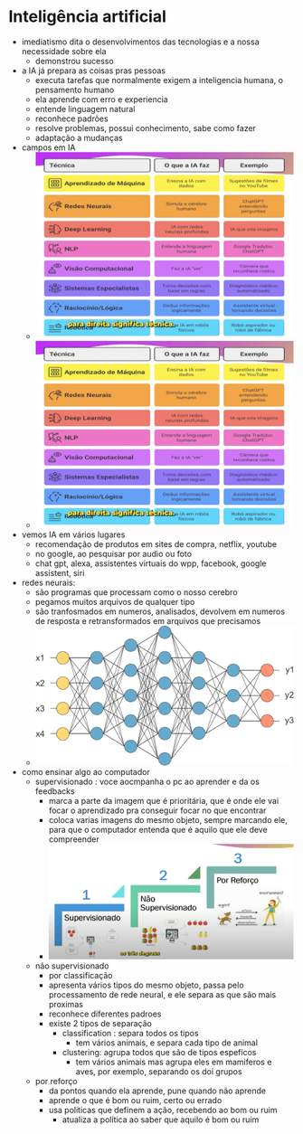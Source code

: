 # Inteligência artificial

- imediatismo dita o desenvolvimentos das tecnologias e a nossa necessidade sobre ela
    - demonstrou sucesso
- a IA já prepara as coisas pras pessoas
    - executa tarefas que normalmente exigem a inteligencia humana, o pensamento humano
    - ela aprende com erro e experiencia
    - entende linguagem natural
    - reconhece padrões
    - resolve problemas, possui conhecimento, sabe como fazer
    - adaptação a mudanças
- campos em IA
    - ![..](image.png)
    - ![alt text](image-1.png)
- vemos IA em vários lugares
    - recomendação de produtos em sites de compra, netflix, youtube
    - no google, ao pesquisar por audio ou foto
    - chat gpt, alexa, assistentes virtuais do wpp, facebook, google assistent, siri
- redes neurais:
    - são programas que processam como o nosso cerebro
    - pegamos muitos arquivos de qualquer tipo
    - são tranfosmados em numeros, analisados, devolvem em numeros de resposta e retransformados em arquivos que precisamos
    - ![alt text](image-2.png)
- como ensinar algo ao computador
    - supervisionado : voce aocmpanha o pc ao aprender e da os feedbacks
        - marca a parte da imagem que é prioritária, que é onde ele vai focar o aprendizado pra conseguir focar no que encontrar
        - coloca varias imagens do mesmo objeto, sempre marcando ele, para que o computador entenda que é aquilo que ele deve compreender
        - ![alt text](image-3.png)
    - não supervisionado
        - por classificação
        - apresenta vários tipos do mesmo objeto, passa pelo processamento de rede neural, e ele separa as que são mais proximas
        - reconhece diferentes padroes
        - existe 2 tipos de separação
            - classification : separa todos os tipos
                - tem vários animais, e separa cada tipo de animal
            - clustering: agrupa todos que são de tipos espefícos
                - tem vários animais mas agrupa eles em mamiferos e aves, por exemplo, separando os doi grupos
    - por reforço
        - da pontos quando ela aprende, pune quando não aprende
        - aprende o que é bom ou ruim, certo ou errado
        - usa politicas que definem a ação, recebendo ao bom ou ruim
            - atualiza a política ao saber que aquilo é bom ou ruim


